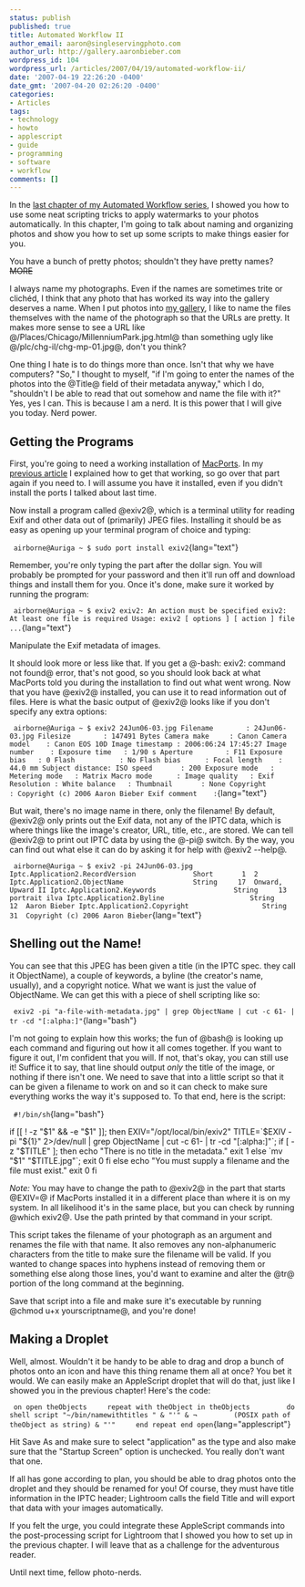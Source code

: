 ```yaml
---
status: publish
published: true
title: Automated Workflow II
author_email: aaron@singleservingphoto.com
author_url: http://gallery.aaronbieber.com
wordpress_id: 104
wordpress_url: /articles/2007/04/19/automated-workflow-ii/
date: '2007-04-19 22:26:20 -0400'
date_gmt: '2007-04-20 02:26:20 -0400'
categories:
- Articles
tags:
- technology
- howto
- applescript
- guide
- programming
- software
- workflow
comments: []
---
```

In the [last chapter of my Automated Workflow
series](/articles/2007/04/15/automated-workflow-i/),
I showed you how to use some neat scripting tricks to apply watermarks
to your photos automatically. In this chapter, I'm going to talk about
naming and organizing photos and show you how to set up some scripts to
make things easier for you.

You have a bunch of pretty photos; shouldn't they have pretty
names?~~MORE~~

I always name my photographs. Even if the names are sometimes trite or
clichéd, I think that any photo that has worked its way into the gallery
deserves a name. When I put photos into [my
gallery](http://www.fisheyegallery.com), I like to name the files
themselves with the name of the photograph so that the URLs are pretty.
It makes more sense to see a URL like
@/Places/Chicago/MillenniumPark.jpg.html@ than something ugly like
@/plc/chg-il/chg-mp-01.jpg@, don't you think?

One thing I hate is to do things more than once. Isn't that why we have
computers? "So," I thought to myself, "if I'm going to enter the names
of the photos into the @Title@ field of their metadata anyway," which I
do, "shouldn't I be able to read that out somehow and name the file with
it?" Yes, yes I can. This is because I am a nerd. It is this power that
I will give you today. Nerd power.

## Getting the Programs

First, you're going to need a working installation of
[MacPorts](http://www.macports.org). In my [previous
article](/articles/2007/04/15/automated-workflow-i/)
I explained how to get that working, so go over that part again if you
need to. I will assume you have it installed, even if you didn't install
the ports I talked about last time.

Now install a program called @exiv2@, which is a terminal utility for
reading Exif and other data out of (primarily) JPEG files. Installing it
should be as easy as opening up your terminal program of choice and
typing:

` airborne@Auriga ~ $ sudo port install exiv2`{lang="text"}

Remember, you're only typing the part after the dollar sign. You will
probably be prompted for your password and then it'll run off and
download things and install them for you. Once it's done, make sure it
worked by running the program:

` airborne@Auriga ~ $ exiv2 exiv2: An action must be specified exiv2: At least one file is required Usage: exiv2 [ options ] [ action ] file ...`{lang="text"}

Manipulate the Exif metadata of images.

It should look more or less like that. If you get a @-bash: exiv2:
command not found@ error, that's not good, so you should look back at
what MacPorts told you during the installation to find out what went
wrong. Now that you have @exiv2@ installed, you can use it to read
information out of files. Here is what the basic output of @exiv2@ looks
like if you don't specify any extra options:

` airborne@Auriga ~ $ exiv2 24Jun06-03.jpg Filename        : 24Jun06-03.jpg Filesize        : 147491 Bytes Camera make     : Canon Camera model    : Canon EOS 10D Image timestamp : 2006:06:24 17:45:27 Image number    : Exposure time   : 1/90 s Aperture        : F11 Exposure bias   : 0 Flash           : No Flash bias      : Focal length    : 44.0 mm Subject distance: ISO speed       : 200 Exposure mode   : Metering mode   : Matrix Macro mode      : Image quality   : Exif Resolution : White balance   : Thumbnail       : None Copyright       : Copyright (c) 2006 Aaron Bieber Exif comment    :`{lang="text"}

But wait, there's no image name in there, only the filename! By default,
@exiv2@ only prints out the Exif data, not any of the IPTC data, which
is where things like the image's creator, URL, title, etc., are stored.
We can tell @exiv2@ to print out IPTC data by using the @-pi@ switch. By
the way, you can find out what else it can do by asking it for help with
@exiv2 --help@.

` airborne@Auriga ~ $ exiv2 -pi 24Jun06-03.jpg Iptc.Application2.RecordVersion              Short       1  2 Iptc.Application2.ObjectName                 String     17  Onward, Upward II Iptc.Application2.Keywords                   String     13  portrait ilva Iptc.Application2.Byline                     String     12  Aaron Bieber Iptc.Application2.Copyright                  String     31  Copyright (c) 2006 Aaron Bieber`{lang="text"}

## Shelling out the Name!

You can see that this JPEG has been given a title (in the IPTC spec.
they call it ObjectName), a couple of keywords, a byline (the creator's
name, usually), and a copyright notice. What we want is just the value
of ObjectName. We can get this with a piece of shell scripting like so:

` exiv2 -pi "a-file-with-metadata.jpg" | grep ObjectName | cut -c 61- | tr -cd "[:alpha:]"`{lang="bash"}

I'm not going to explain how this works; the fun of @bash@ is looking up
each command and figuring out how it all comes together. If you want to
figure it out, I'm confident that you will. If not, that's okay, you can
still use it! Suffice it to say, that line should output _only_ the
title of the image, or nothing if there isn't one. We need to save that
into a little script so that it can be given a filename to work on and
so it can check to make sure everything works the way it's supposed to.
To that end, here is the script:

` #!/bin/sh`{lang="bash"}

if \[\[ ! -z "\$1" && -e "\$1" \]\]; then
 EXIV="/opt/local/bin/exiv2"
 TITLE=\`\$EXIV -pi "\${1}" 2&gt;/dev/null | grep ObjectName | cut -c
61- | tr -cd "\[:alpha:\]"\`;
 if \[ -z "\$TITLE" \]; then
 echo "There is no title in the metadata."
 exit 1
 else
 \`mv "\$1" "\$TITLE.jpg"\`;
 exit 0
 fi
 else
 echo "You must supply a filename and the file must exist."
 exit 0
 fi

*Note:* You may have to change the path to @exiv2@ in the part that
starts @EXIV=@ if MacPorts installed it in a different place than where
it is on my system. In all likelihood it's in the same place, but you
can check by running @which exiv2@. Use the path printed by that command
in your script.

This script takes the filename of your photograph as an argument and
renames the file with that name. It also removes any non-alphanumeric
characters from the title to make sure the filename will be valid. If
you wanted to change spaces into hyphens instead of removing them or
something else along those lines, you'd want to examine and alter the
@tr@ portion of the long command at the beginning.

Save that script into a file and make sure it's executable by running
@chmod u+x yourscriptname@, and you're done!

## Making a Droplet

Well, almost. Wouldn't it be handy to be able to drag and drop a bunch
of photos onto an icon and have this thing rename them all at once? You
bet it would. We can easily make an AppleScript droplet that will do
that, just like I showed you in the previous chapter! Here's the code:

` on open theObjects     repeat with theObject in theObjects         do shell script "~/bin/namewithtitles " & "'" & ¬         (POSIX path of theObject as string) & "'"     end repeat end open`{lang="applescript"}

Hit Save As and make sure to select "application" as the type and also
make sure that the "Startup Screen" option is unchecked. You really
don't want that one.

If all has gone according to plan, you should be able to drag photos
onto the droplet and they should be renamed for you! Of course, they
must have title information in the IPTC header; Lightroom calls the
field Title and will export that data with your images automatically.

If you felt the urge, you could integrate these AppleScript commands
into the post-processing script for Lightroom that I showed you how to
set up in the previous chapter. I will leave that as a challenge for the
adventurous reader.

Until next time, fellow photo-nerds.
